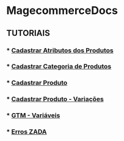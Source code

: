 # MagecommerceDocs


## TUTORIAIS

  ### * [Cadastrar Atributos dos Produtos](https://github.com/R-DIGITAL/MagecommerceDocsPublic/wiki/Tutorial-%7C-Atributos-dos-Produtos)
  
  ### * [Cadastrar Categoria de Produtos](https://github.com/R-DIGITAL/MagecommerceDocsPublic/wiki/Tutorial-%7C-Criar-Categoria-de-Produtos)
  
  ### * [Cadastrar Produto](https://github.com/R-DIGITAL/MagecommerceDocsPublic/wiki/Tutorial-%7C-Adicionar-Produto)
  
  ### * [Cadastrar Produto - Variações](https://github.com/R-DIGITAL/MagecommerceDocsPublic/wiki/Tutorial-%7C-Cadastrar-Produtos-Variações)
  
  ### * [GTM - Variáveis](https://github.com/R-DIGITAL/MagecommerceDocsPublic/wiki/GTM---Vari%C3%A1veis)
  
  ### * [Erros ZADA](https://github.com/R-DIGITAL/MagecommerceDocsPublic/wiki/Erros-ZADA)
